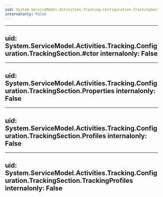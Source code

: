 ```yaml
---
uid: System.ServiceModel.Activities.Tracking.Configuration.TrackingSection
internalonly: False
---
```


---
uid: System.ServiceModel.Activities.Tracking.Configuration.TrackingSection.#ctor
internalonly: False
---

---
uid: System.ServiceModel.Activities.Tracking.Configuration.TrackingSection.Properties
internalonly: False
---

---
uid: System.ServiceModel.Activities.Tracking.Configuration.TrackingSection.Profiles
internalonly: False
---

---
uid: System.ServiceModel.Activities.Tracking.Configuration.TrackingSection.TrackingProfiles
internalonly: False
---
